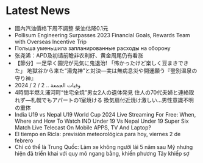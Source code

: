 # Latest News
-  國內汽油價格下周不調整 柴油估降0.1元
-  Pollisum Engineering Surpasses 2023 Financial Goals, Rewards Team with Overseas Incentive Trip
-  Польша уменьшила запланированные расходы на оборону
-  张尧浠：APD及初请前瞻非农利好、黄金周尾仍有看涨
-  【節分】一足早く園児が元気に鬼退治! 「怖かったけど楽しく豆まきできた」 地獄谷から来た“湯鬼神”と対決―実は無病息災や開運願う『登別温泉の守り神』
-  وفيات الجمعة .. 2 / 2 / 2024
-  4時間半燃え浦河町“住宅全焼”男女2人の遺体発見 住人の70代夫婦と連絡取れず―札幌でもアパートの1室焼ける 換気扇付近焼け激しい…男性意識不明の重体
-  India U19 vs Nepal U19 World Cup 2024 Live Streaming For Free: When, Where and How To Watch IND Under 19 Vs Nepal Under 19 Super Six Match Live Telecast On Mobile APPS, TV And Laptop?
-  El tiempo en Ricla: previsión meteorológica para hoy, viernes 2 de febrero
-  Chỉ có thể là Trung Quốc: Làm xe không người lái 5 năm sau Mỹ nhưng hiện đã triển khai với quy mô ngang bằng, khiến phương Tây khiếp sợ
